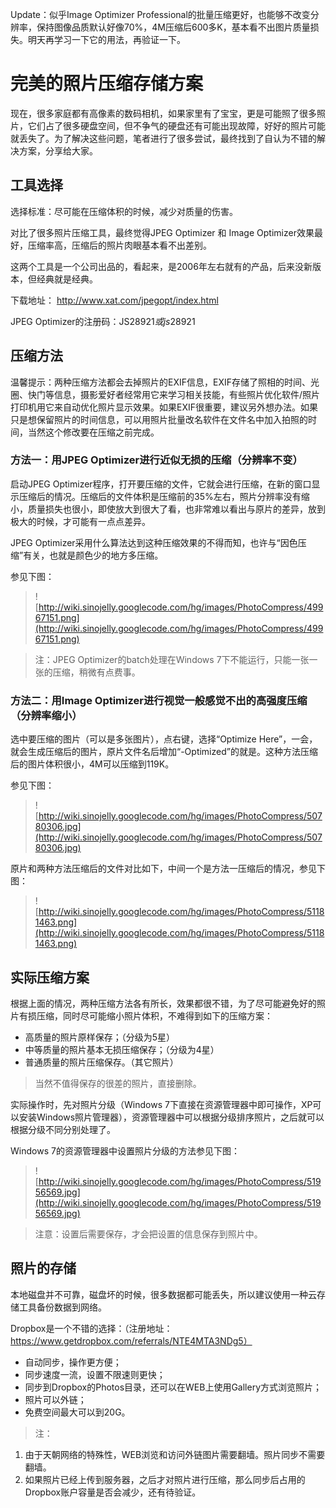 Update：似乎Image Optimizer Professional的批量压缩更好，也能够不改变分辨率，保持图像品质默认好像70%，4M压缩后600多K，基本看不出图片质量损失。明天再学习一下它的用法，再验证一下。

# 完美的照片压缩存储方案 #

现在，很多家庭都有高像素的数码相机，如果家里有了宝宝，更是可能照了很多照片，它们占了很多硬盘空间，但不争气的硬盘还有可能出现故障，好好的照片可能就丢失了。为了解决这些问题，笔者进行了很多尝试，最终找到了自认为不错的解决方案，分享给大家。

## 工具选择 ##

选择标准：尽可能在压缩体积的时候，减少对质量的伤害。

对比了很多照片压缩工具，最终觉得JPEG Optimizer 和 Image Optimizer效果最好，压缩率高，压缩后的照片肉眼基本看不出差别。

这两个工具是一个公司出品的，看起来，是2006年左右就有的产品，后来没新版本，但经典就是经典。

下载地址：
http://www.xat.com/jpegopt/index.html

JPEG Optimizer的注册码：JS$28921 或 js$28921

## 压缩方法 ##

温馨提示：两种压缩方法都会去掉照片的EXIF信息，EXIF存储了照相的时间、光圈、快门等信息，摄影爱好者经常用它来学习相关技能，有些照片优化软件/照片打印机用它来自动优化照片显示效果。如果EXIF很重要，建议另外想办法。如果只是想保留照片的时间信息，可以用照片批量改名软件在文件名中加入拍照的时间，当然这个修改要在压缩之前完成。

### 方法一：用JPEG Optimizer进行近似无损的压缩（分辨率不变） ###

启动JPEG Optimizer程序，打开要压缩的文件，它就会进行压缩，在新的窗口显示压缩后的情况。压缩后的文件体积是压缩前的35%左右，照片分辨率没有缩小，质量损失也很小，即使放大到很大了看，也非常难以看出与原片的差异，放到极大的时候，才可能有一点点差异。

JPEG Optimizer采用什么算法达到这种压缩效果的不得而知，也许与“因色压缩”有关，也就是颜色少的地方多压缩。

参见下图：
<a href='Hidden comment: Picture added by Wiz2Wiki.'></a>
> ![http://wiki.sinojelly.googlecode.com/hg/images/PhotoCompress/49967151.png](http://wiki.sinojelly.googlecode.com/hg/images/PhotoCompress/49967151.png)

> 注：JPEG Optimizer的batch处理在Windows 7下不能运行，只能一张一张的压缩，稍微有点费事。

### 方法二：用Image Optimizer进行视觉一般感觉不出的高强度压缩（分辨率缩小） ###

选中要压缩的图片（可以是多张图片），点右键，选择“Optimize Here”，一会，就会生成压缩后的图片，原片文件名后增加“-Optimized”的就是。这种方法压缩后的图片体积很小，4M可以压缩到119K。

参见下图：
<a href='Hidden comment: Picture added by Wiz2Wiki.'></a>
> ![http://wiki.sinojelly.googlecode.com/hg/images/PhotoCompress/50780306.jpg](http://wiki.sinojelly.googlecode.com/hg/images/PhotoCompress/50780306.jpg)

原片和两种方法压缩后的文件对比如下，中间一个是方法一压缩后的情况，参见下图：
<a href='Hidden comment: Picture added by Wiz2Wiki.'></a>
> ![http://wiki.sinojelly.googlecode.com/hg/images/PhotoCompress/51181463.png](http://wiki.sinojelly.googlecode.com/hg/images/PhotoCompress/51181463.png)

## 实际压缩方案 ##

根据上面的情况，两种压缩方法各有所长，效果都很不错，为了尽可能避免好的照片有损压缩，同时尽可能缩小照片体积，不难得到如下的压缩方案：

  * 高质量的照片原样保存；（分级为5星）
  * 中等质量的照片基本无损压缩保存；（分级为4星）
  * 普通质量的照片压缩保存。（其它照片）

> 当然不值得保存的很差的照片，直接删除。

实际操作时，先对照片分级（Windows 7下直接在资源管理器中即可操作，XP可以安装Windows照片管理器），资源管理器中可以根据分级排序照片，之后就可以根据分级不同分别处理了。

Windows 7的资源管理器中设置照片分级的方法参见下图：
<a href='Hidden comment: Picture added by Wiz2Wiki.'></a>
> ![http://wiki.sinojelly.googlecode.com/hg/images/PhotoCompress/51956569.jpg](http://wiki.sinojelly.googlecode.com/hg/images/PhotoCompress/51956569.jpg)

> 注意：设置后需要保存，才会把设置的信息保存到照片中。

## 照片的存储 ##

本地磁盘并不可靠，磁盘坏的时候，很多数据都可能丢失，所以建议使用一种云存储工具备份数据到网络。

Dropbox是一个不错的选择：（注册地址：https://www.getdropbox.com/referrals/NTE4MTA3NDg5）
  * 自动同步，操作更方便；
  * 同步速度一流，设置不限速则更快；
  * 同步到Dropbox的Photos目录，还可以在WEB上使用Gallery方式浏览照片；
  * 照片可以外链；
  * 免费空间最大可以到20G。

> 注：
  1. 由于天朝网络的特殊性，WEB浏览和访问外链图片需要翻墙。照片同步不需要翻墙。
  1. 如果照片已经上传到服务器，之后才对照片进行压缩，那么同步后占用的Dropbox账户容量是否会减少，还有待验证。
